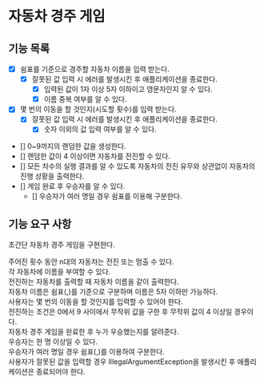 # 자동차 경주 게임

## 기능 목록

- [x] 쉼표를 기준으로 경주할 자동차 이름을 입력 받는다.
    - [x] 잘못된 값 입력 시 에러를 발생시킨 후 애플리케이션을 종료한다.
        - [x] 입력된 값이 1자 이상 5자 이하이고 영문자인지 알 수 있다.
        - [x] 이름 중복 여부를 알 수 있다.
- [x] 몇 번의 이동을 할 것인지(시도할 횟수)를 입력 받는다.
    - [x] 잘못된 값 입력 시 에러를 발생시킨 후 애플리케이션을 종료한다.
        - [x] 숫자 이외의 값 입력 여부를 알 수 있다.
- [] 0~9까지의 랜덤한 값을 생성한다.
- [] 랜덤한 값이 4 이상이면 자동차를 전진할 수 있다.
- [] 모든 차수의 실행 결과를 알 수 있도록 자동차의 전진 유무와 상관없이 자동차의 진행 상황을 출력한다.
- [] 게임 완료 후 우승자를 알 수 있다.
    - [] 우승자가 여러 명일 경우 쉼표를 이용해 구분한다.

## 기능 요구 사항

초간단 자동차 경주 게임을 구현한다.

주어진 횟수 동안 n대의 자동차는 전진 또는 멈출 수 있다.  
각 자동차에 이름을 부여할 수 있다.  
전진하는 자동차를 출력할 때 자동차 이름을 같이 출력한다.  
자동차 이름은 쉼표(,)를 기준으로 구분하며 이름은 5자 이하만 가능하다.  
사용자는 몇 번의 이동을 할 것인지를 입력할 수 있어야 한다.  
전진하는 조건은 0에서 9 사이에서 무작위 값을 구한 후 무작위 값이 4 이상일 경우이다.  
자동차 경주 게임을 완료한 후 누가 우승했는지를 알려준다.  
우승자는 한 명 이상일 수 있다.  
우승자가 여러 명일 경우 쉼표(,)를 이용하여 구분한다.  
사용자가 잘못된 값을 입력할 경우 IllegalArgumentException을 발생시킨 후 애플리케이션은 종료되어야 한다.
